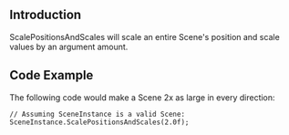 ## Introduction

ScalePositionsAndScales will scale an entire Scene's position and scale values by an argument amount.

## Code Example

The following code would make a Scene 2x as large in every direction:

    // Assuming SceneInstance is a valid Scene:
    SceneInstance.ScalePositionsAndScales(2.0f);
